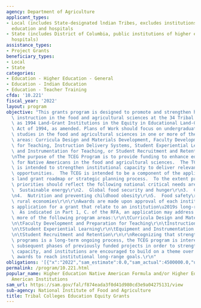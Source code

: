 ```yaml
---
agency: Department of Agriculture
applicant_types:
- Local (includes State-designated lndian Tribes, excludes institutions of higher
  education and hospitals
- State (includes District of Columbia, public institutions of higher education and
  hospitals)
assistance_types:
- Project Grants
beneficiary_types:
- Local
- State
categories:
- Education - Higher Education - General
- Education - Indian Education
- Education - Teacher Training
cfda: '10.221'
fiscal_year: '2022'
layout: program
objective: "This grants program is designed to promote and strengthen higher education\
  \ instruction in the food and agricultural sciences at the 34 Tribal Colleges designated\
  \ as 1994 Land-Grant Institutions in the Equity in Educational Land-Grant Status\
  \ Act of 1994, as amended. Plans of Work should focus on undergraduate and/or graduate\
  \ studies in the food and agricultural sciences in one or more of the following\
  \ areas: Curricula Design and Materials Development, Faculty Development and Preparation\
  \ for Teaching, Instruction Delivery Systems, Student Experiential Learning, Equipment\
  \ and Instrumentation for Teaching, or Student Recruitment and Retention. \r\n\r\
  \nThe purpose of the TCEG Program is to provide funding to enhance educational opportunities\
  \ for Native Americans in the food and agricultural sciences.  The TCEG program\
  \ is intended to strengthen institutional capacity to deliver relevant formal education\
  \ opportunities.  The TCEG is intended to be a component of the applicant 1994 institution\u2019\
  s land grant roadmap or strategic planning process.  To the extent practicable,\
  \ priorities should reflect the following national critical needs areas: \r\n1.\
  \  Sustainable energy\r\n2.  Global food security and hunger\r\n3.  Climate change\r\
  \n4.  Nutrition and preventing childhood obesity\r\n5.  Food safety\r\n6.  Sustainable\
  \ rural economies\r\n\r\nAwards are made upon approval of each institution\u2019\
  s application for a grant that relate to an institution\u2019s long-range goals.\
  \  As indicated in Part 1, C. of the RFA, an application may address one (1) or\
  \ more of the following program areas:\r\n\tCurricula Design and Materials Development\r\
  \n\tFaculty Development and Preparation for Teaching\r\n\tInstruction Delivery Systems\r\
  \n\tStudent Experiential Learning\r\n\tEquipment and Instrumentation for Teaching\r\
  \n\tStudent Recruitment and Retention\r\n\r\nRecognizing that strengthening instructional\
  \ programs is a long-term ongoing process, the TCEG program is interested in funding\
  \ subsequent phases of previously funded projects in order to strengthen institutional\
  \ capacity, and institutions are encouraged to build on a theme over several grant\
  \ awards to reach institutional long-range goals.\r\n"
obligations: '[{"x":"2022","sam_estimate":0.0,"sam_actual":4500000.0,"usa_spending_actual":5500000.0},{"x":"2023","sam_estimate":4500000.0,"sam_actual":0.0,"usa_spending_actual":6393489.65},{"x":"2024","sam_estimate":0.0,"sam_actual":0.0,"usa_spending_actual":0.0}]'
permalink: /program/10.221.html
popular_name: Higher Education Native American Formula and/or Higher Education Native
  American Institutions
sam_url: https://sam.gov/fal/f874eada3f0d41d980cd3e9a04275131/view
sub-agency: National Institute of Food and Agriculture
title: Tribal Colleges Education Equity Grants
---
```

